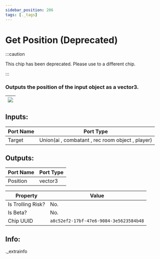 ```yaml
---
sidebar_position: 206
tags: [._tags]
---
```


# Get Position (Deprecated)
:::caution

This chip has been deprecated. Please use to a different chip.

:::

### Outputs the position of the input object as a vector3.

| ![](https://images-ext-2.discordapp.net/external/MPmIaQzlEPmgGWlgi-WxBBXt0Bjv_zWPkg1y1f_sy3s/https/www.recroomcircuits.com/image/circuit/absolute-value?width=206&height=108) |
|-----|

## Inputs:
| Port Name | Port Type |
|-----------|-----------|
| Target | Union(ai , combatant , rec room object , player) |

## Outputs:
| Port Name | Port Type |
|-----------|-----------|
| Position | vector3 | 

| Property  | Value |
|-------------------|-----------|
| Is Trolling Risk? | No. |
| Is Beta? | No. |
| Chip UUID | `a8c52ef2-17bf-47e6-9084-3e5623584b48` |

## Info:
._extrainfo